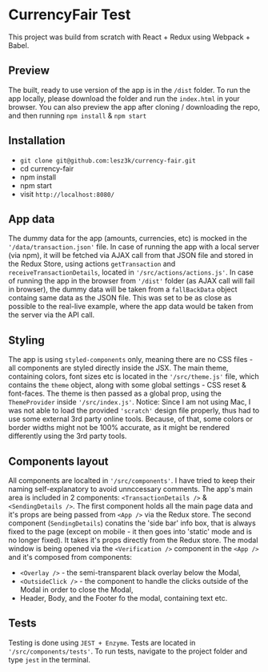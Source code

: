 # CurrencyFair Test

This project was build from scratch with React + Redux using Webpack + Babel.

## Preview

The built, ready to use version of the app is in the `/dist` folder. To run the app locally, please download the folder and run the `index.html` in your browser.
You can also preview the app after cloning / downloading the repo, and then running `npm install` & `npm start`

## Installation

- `git clone git@github.com:lesz3k/currency-fair.git`
- cd currency-fair
- npm install
- npm start
- visit `http://localhost:8080/`

## App data

The dummy data for the app (amounts, currencies, etc) is mocked in the `'/data/transaction.json'` file. In case of running the app with a local server (via npm), it will be fetched via AJAX call from that JSON file and stored in the Redux Store, using actions `getTransaction` and `receiveTransactionDetails`, located in `'/src/actions/actions.js'`.
In case of running the app in the browser from `'/dist'` folder (as AJAX call will fail in browser), the dummy data will be taken from a `fallBackData` object containg same data as the JSON file.
This was set to be as close as possible to the real-live example, where the app data would be taken from the server via the API call.

## Styling 

The app is using `styled-components` only, meaning there are no CSS files - all components are styled directly inside the JSX.
The main theme, containing colors, font sizes etc is located in the `'/src/theme.js'` file, which contains the `theme` object, along with some global settings - CSS reset & font-faces. The theme is then passed as a global prop, using the `ThemeProvider` inside `'/src/index.js'`.
Notice: Since I am not using Mac, I was not able to load the provided `'scratch'` design file properly, thus had to use some external 3rd party online tools. Because, of that, some colors or border widths might not be 100% accurate, as it might be rendered differently using the 3rd party tools.

## Components layout

All components are localted in `'/src/components'`. I have tried to keep their naming self-explanatory to avoid unnccessary comments.
The app's main area is included in 2 components: `<TransactionDetails />` & `<SendingDetails />`. The first component holds all the main page data and it's props are being passed from `<App />` via the Redux store.
The second component (`SendingDetails`) conatins the 'side bar' info box, that is always fixed to the page (except on mobile - it then goes into 'static' mode and is no longer fixed). It takes it's props directly from the Redux store.
The modal window is being opened via the `<Verification />` component in the `<App />` and it's composed from components:
- `<Overlay />` - the semi-transparent black overlay below the Modal,
- `<OutsideClick />` - the component to handle the clicks outside of the Modal in order to close the Modal,
- Header, Body, and the Footer fo the modal, containing text etc.

## Tests

Testing is done using `JEST + Enzyme`. Tests are located in `'/src/components/tests'`.
To run tests, navigate to the project folder and type `jest` in the terminal.




